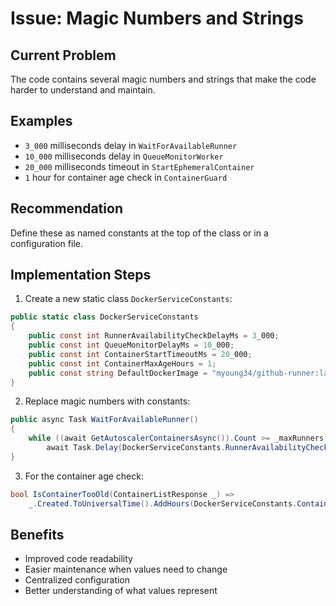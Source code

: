 # Issue: Magic Numbers and Strings

## Current Problem
The code contains several magic numbers and strings that make the code harder to understand and maintain.

## Examples
- `3_000` milliseconds delay in `WaitForAvailableRunner`
- `10_000` milliseconds delay in `QueueMonitorWorker`
- `20_000` milliseconds timeout in `StartEphemeralContainer`
- `1` hour for container age check in `ContainerGuard`

## Recommendation
Define these as named constants at the top of the class or in a configuration file.

## Implementation Steps

1. Create a new static class `DockerServiceConstants`:
```csharp
public static class DockerServiceConstants
{
    public const int RunnerAvailabilityCheckDelayMs = 3_000;
    public const int QueueMonitorDelayMs = 10_000;
    public const int ContainerStartTimeoutMs = 20_000;
    public const int ContainerMaxAgeHours = 1;
    public const string DefaultDockerImage = "myoung34/github-runner:latest";
}
```

2. Replace magic numbers with constants:
```csharp
public async Task WaitForAvailableRunner()
{
    while ((await GetAutoscalerContainersAsync()).Count >= _maxRunners)
        await Task.Delay(DockerServiceConstants.RunnerAvailabilityCheckDelayMs);
}
```

3. For the container age check:
```csharp
bool IsContainerTooOld(ContainerListResponse _) =>
    _.Created.ToUniversalTime().AddHours(DockerServiceConstants.ContainerMaxAgeHours) < DateTime.UtcNow;
```

## Benefits
- Improved code readability
- Easier maintenance when values need to change
- Centralized configuration
- Better understanding of what values represent
